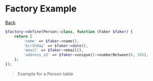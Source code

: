 # Factory Example

[Back](../Laravel.md)

```php
$factory->define(Person::class, function (Faker $faker) {
    return [
        'name' => $faker->name(),
        'birthday' => $faker->date(),
        'email' => $faker->email(),
        'address_id' => $faker->unique()->numberBetween(6, 105),
    ];
});
```

> Example for a Person table
